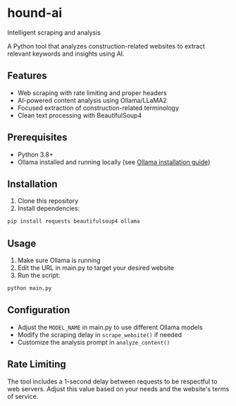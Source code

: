 # hound-ai
Intelligent scraping and analysis

A Python tool that analyzes construction-related websites to extract relevant keywords and insights using AI.

## Features

- Web scraping with rate limiting and proper headers
- AI-powered content analysis using Ollama/LLaMA2
- Focused extraction of construction-related terminology
- Clean text processing with BeautifulSoup4

## Prerequisites

- Python 3.8+
- Ollama installed and running locally (see [Ollama installation guide](https://github.com/ollama/ollama))

## Installation

1. Clone this repository
2. Install dependencies:

```bash
pip install requests beautifulsoup4 ollama
```

## Usage

1. Make sure Ollama is running
2. Edit the URL in main.py to target your desired website
3. Run the script:

```bash
python main.py
```

## Configuration

- Adjust the `MODEL_NAME` in main.py to use different Ollama models
- Modify the scraping delay in `scrape_website()` if needed
- Customize the analysis prompt in `analyze_content()`

## Rate Limiting

The tool includes a 1-second delay between requests to be respectful to web servers. Adjust this value based on your needs and the website's terms of service.
